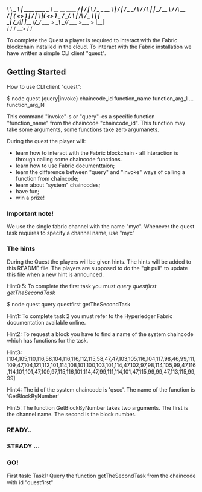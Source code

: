 

 \      \   __________\______   \  |   ____   ____   \_____  \  __ __   ____   _______/  |_ 
 /   |   \ /  _ \_  __ \    |  _/  |  /  _ \_/ ___\   /  / \  \|  |  \_/ __ \ /  ___/\   __\
/    |    (  <_> )  | \/    |   \  |_(  <_> )  \___  /   \_/.  \  |  /\  ___/ \___ \  |  |  
\____|__  /\____/|__|  |______  /____/\____/ \___  > \_____\ \_/____/  \___  >____  > |__|  
        \/                    \/                 \/         \__>           \/     \/        


To complete the Quest a player is required to interact with the Fabric blockchain installed in the cloud.
To interact with the Fabric installation we have written a simple CLI client "quest".

## Getting Started

How to use CLI client "quest":

 $ node quest {query|invoke} chaincode_id function_name function_arg_1 ... function_arg_N
 
 This command "invoke"-s or "query"-es a specific function "function_name" from the chaincode "chaincode_id". This function may take some arguments, some functions take zero argumanets.
 
During the quest the player will:
 - learn how to interact with the Fabric blockchain - all interaction is through calling some chaincode functions.
 - learn how to use Fabric documenttaion;
 - learn the difference between "query" and "invoke" ways of calling a function from chaincode;
 - learn about "system" chaincodes;
 - have fun;
 - win a prize!

### Important note!

We use the single fabric channel with the name "myc".
Whenever the quest task requires to specify a channel name, use "myc"

### The hints

During the Quest the players will be given hints.
The hints will be added to this README file.
The players are supposed to do the "git pull" to update this file when a new hint is announced.

Hint0.5: To complete the first task you must _query_ _questfirst_ _getTheSecondTask_

 $ node quest query questfirst getTheSecondTask

Hint1: To complete task 2 you must refer to the Hyperledger Fabric documentation available online.  

Hint2: To request a block you have to find a name of the system chaincode which has functions for the task.

Hint3: [104,105,110,116,58,104,116,116,112,115,58,47,47,103,105,116,104,117,98,46,99,111,109,47,104,121,112,101,114,108,101,100,103,101,114,47,102,97,98,114,105,99,47,116,114,101,101,47,109,97,115,116,101,114,47,99,111,114,101,47,115,99,99,47,113,115,99,99]

Hint4:
  The id of the system chaincode is 'qscc'. The name of the function is 'GetBlockByNumber'
  
Hint5:
  The function GetBlockByNumber takes two arguments. The first is the channel name. The second is the block number.

### READY..

### STEADY ...

### GO!

First task:
Task1: Query the function getTheSecondTask from the chaincode with id "questfirst"
